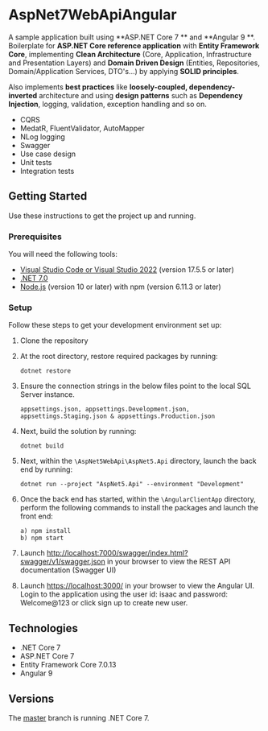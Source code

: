 # AspNet7WebApiAngular
A sample application built using **ASP.NET Core 7 ** and **Angular 9 **. Boilerplate for **ASP.NET Core reference application** with **Entity Framework Core**, implementing **Clean Architecture** (Core, Application, Infrastructure and Presentation Layers) and **Domain Driven Design** (Entities, Repositories, Domain/Application Services, DTO's...) by applying **SOLID principles**.

Also implements **best practices** like **loosely-coupled, dependency-inverted** architecture and using **design patterns** such as **Dependency Injection**, logging, validation, exception handling and so on.

* CQRS
* MedatR, FluentValidator, AutoMapper
* NLog logging
* Swagger
* Use case design
* Unit tests
* Integration tests


## Getting Started
Use these instructions to get the project up and running.

### Prerequisites
You will need the following tools:

* [Visual Studio Code or Visual Studio 2022](https://visualstudio.microsoft.com/vs/) (version 17.5.5 or  later)
* [.NET 7.0](https://dotnet.microsoft.com/download/dotnet-core/3.0)
 * [Node.js](https://nodejs.org/en/) (version 10 or later) with npm (version 6.11.3 or later)

### Setup
Follow these steps to get your development environment set up:

  1. Clone the repository

  2. At the root directory, restore required packages by running:
      ```
     dotnet restore
     ```
  3. Ensure the connection strings in the below files point to the local SQL Server instance.
     ```
     appsettings.json, appsettings.Development.json, appsettings.Staging.json & appsettings.Production.json
     ```
  4. Next, build the solution by running:
     ```
     dotnet build
     ```
  5. Next, within the `\AspNet5WebApi\AspNet5.Api` directory, launch the back end by running:
     ```
     dotnet run --project "AspNet5.Api" --environment "Development"
     ```
  6. Once the back end has started, within the `\AngularClientApp` directory, perform the following commands to install the packages and launch the front end:
      ```
     a) npm install
     b) npm start
     ```
    
  7. Launch [http://localhost:7000/swagger/index.html?swagger/v1/swagger.json](https://localhost:7001/swagger/index.html?swagger/v1/swagger.json) in your browser to view the REST API documentation (Swagger UI)

  8. Launch [https://localhost:3000/](http://localhost:3000/) in your browser to view the Angular UI. Login to the application using the user id: isaac and password: Welcome@123 or click sign up to create new user.

## Technologies
* .NET Core 7
* ASP.NET Core 7
* Entity Framework Core 7.0.13
* Angular 9

## Versions
The [master](hhttps://github.com/klisaac/AspNet7WebApiAngular/tree/master) branch is running .NET Core 7. 
